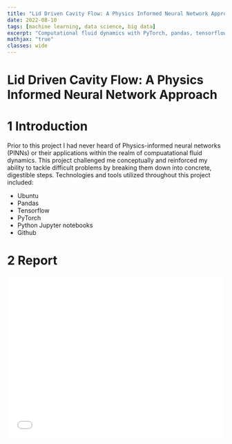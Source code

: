```yaml
---
title: "Lid Driven Cavity Flow: A Physics Informed Neural Network Approach"
date: 2022-08-10
tags: [machine learning, data science, big data]
excerpt: "Computational fluid dynamics with PyTorch, pandas, tensorflow"
mathjax: "true"
classes: wide
---
```


# Lid Driven Cavity Flow: A Physics Informed Neural Network Approach

# 1 Introduction

Prior to this project I had never heard of Physics-informed neural networks (PINNs) or their applications within the realm of compuatational fluid dynamics. This project challenged me conceptually and reinforced my ability to tackle difficult problems by breaking them down into concrete, digestible steps. Technologies and tools utilized throughout this project included:

- Ubuntu 
- Pandas
- Tensorflow
- PyTorch
- Python Jupyter notebooks
- Github

# 2 Report

<embed src="{{ site.url }}{{ site.baseurl }}/images/isye6740/ISYE640_final_report.pdf" width="500" height="375" type="application/pdf">
